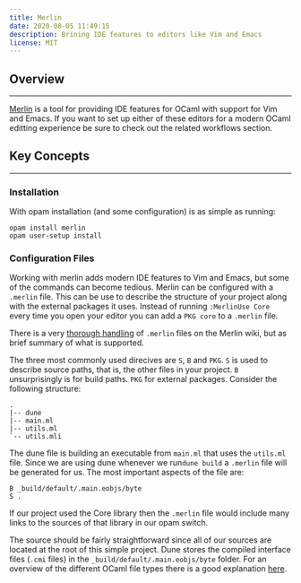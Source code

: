 ```yaml
---
title: Merlin
date: 2020-08-05 11:49:15 
description: Brining IDE features to editors like Vim and Emacs
license: MIT
---
```


## Overview

---

[Merlin](https://github.com/ocaml/merlin) is a tool for providing IDE features for OCaml with support for Vim and Emacs. If you want to set up either of these editors for a modern OCaml editting experience be sure to check out the related workflows section. 

## Key Concepts

---

### Installation 

With opam installation (and some configuration) is as simple as running: 

```
opam install merlin
opam user-setup install 
```

### Configuration Files

Working with merlin adds modern IDE features to Vim and Emacs, but some of the commands can become tedious. Merlin can be configured with a `.merlin` file. This can be use to describe the structure of your project along with the external packages it uses. Instead of running `:MerlinUse Core` every time you open your editor you can add a `PKG core` to a `.merlin` file. 

There is a very [thorough handling](https://github.com/ocaml/merlin/wiki/Project-configuration) of `.merlin` files on the Merlin wiki, but as brief summary of what is supported. 

The three most commonly used direcives are `S`, `B` and `PKG`. `S` is used to describe source paths, that is, the other files in your project. `B` unsurprisingly is for build paths. `PKG` for external packages. Consider the following structure: 

```
.
|-- dune
|-- main.ml
|-- utils.ml
`-- utils.mli
```

The dune file is building an executable from `main.ml` that uses the `utils.ml` file. Since we are using dune whenever we run`dune build` a `.merlin` file will be generated for us. The most important aspects of the file are: 

```
B _build/default/.main.eobjs/byte
S .
```

If our project used the Core library then the `.merlin` file would include many links to the sources of that library in our opam switch.

The source should be fairly straightforward since all of our sources are located at the root of this simple project. Dune stores the compiled interface files (`.cmi` files) in the `_build/default/.main.eobjs/byte` folder. For an overview of the different OCaml file types there is a good explanation [here](http://caml.inria.fr/pub/ml-archives/caml-list/2008/09/2bc9b38171177af5dc0d832a365d290d.en.html).
